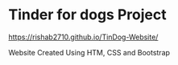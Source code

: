 # Tinder for dogs Project
https://rishab2710.github.io/TinDog-Website/

Website Created Using HTM, CSS and Bootstrap
